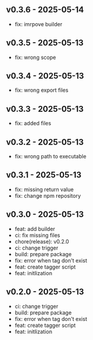 ## v0.3.6 - 2025-05-14
- fix: imrpove builder

## v0.3.5 - 2025-05-13
- fix: wrong scope

## v0.3.4 - 2025-05-13
- fix: wrong export files

## v0.3.3 - 2025-05-13
- fix: added files

## v0.3.2 - 2025-05-13
- fix: wrong path to executable

## v0.3.1 - 2025-05-13
- fix: missing return value
- fix: change npm repository

## v0.3.0 - 2025-05-13
- feat: add builder
- ci: fix missing files
- chore(release): v0.2.0
- ci: change trigger
- build: prepare package
- fix: error when tag don't exist
- feat: create tagger script
- feat: initlization

## v0.2.0 - 2025-05-13
- ci: change trigger
- build: prepare package
- fix: error when tag don't exist
- feat: create tagger script
- feat: initlization

